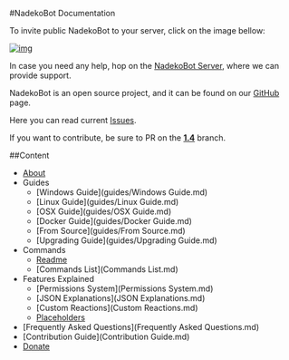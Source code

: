 #NadekoBot Documentation

To invite public NadekoBot to your server, click on the image bellow:

[![img][img]](https://discordapp.com/oauth2/authorize?client_id=170254782546575360&scope=bot&permissions=66186303)

In case you need any help, hop on the [NadekoBot Server][NadekoBot Server], where we can provide support.

NadekoBot is an open source project, and it can be found on our [GitHub][GitHub] page.

Here you can read current [Issues][Issues].

If you want to contribute, be sure to PR on the **[1.4][1.4]** branch.

##Content
- [About](about.md)
- Guides
	- [Windows Guide](guides/Windows Guide.md)
	- [Linux Guide](guides/Linux Guide.md)
	- [OSX Guide](guides/OSX Guide.md)
	- [Docker Guide](guides/Docker Guide.md)
	- [From Source](guides/From Source.md)
	- [Upgrading Guide](guides/Upgrading Guide.md)
- Commands
	- [Readme](Readme.md)
	- [Commands List](Commands List.md)
- Features Explained
	- [Permissions System](Permissions System.md)
	- [JSON Explanations](JSON Explanations.md)
	- [Custom Reactions](Custom Reactions.md)
	- [Placeholders](Placeholders.md)
- [Frequently Asked Questions](Frequently Asked Questions.md)
- [Contribution Guide](Contribution Guide.md)
- [Donate](Donate.md)

[img]: https://cdn.discordapp.com/attachments/202743183774318593/210580315381563392/discord.png
[NadekoBot Server]: https://discord.gg/nadekobot
[GitHub]: https://github.com/Kwoth/NadekoBot
[Issues]: https://github.com/Kwoth/NadekoBot/issues
[1.4]: https://github.com/Kwoth/NadekoBot/tree/1.4
